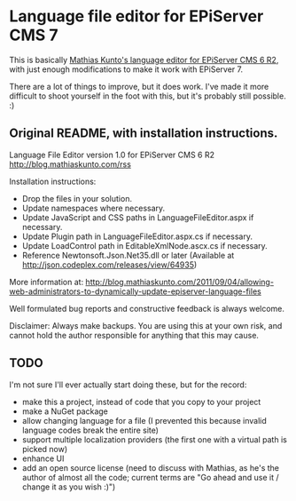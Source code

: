 # Language file editor for EPiServer CMS 7

This is basically [Mathias Kunto's language editor for EPiServer CMS 6 R2](http://blog.mathiaskunto.com/2011/09/04/allowing-web-administrators-to-dynamically-update-episerver-language-files/), with just enough modifications to make it work with EPiServer 7.

There are a lot of things to improve, but it does work. I've made it more difficult to shoot yourself in the foot with this, but it's probably still possible. :)


## Original README, with installation instructions.

Language File Editor version 1.0 for EPiServer CMS 6 R2
http://blog.mathiaskunto.com/rss

Installation instructions:

* Drop the files in your solution.
* Update namespaces where necessary.
* Update JavaScript and CSS paths in LanguageFileEditor.aspx if necessary.
* Update Plugin path in LanguageFileEditor.aspx.cs if necessary.
* Update LoadControl path in EditableXmlNode.ascx.cs if necessary.
* Reference Newtonsoft.Json.Net35.dll or later (Available at http://json.codeplex.com/releases/view/64935)

More information at:
http://blog.mathiaskunto.com/2011/09/04/allowing-web-administrators-to-dynamically-update-episerver-language-files

Well formulated bug reports and constructive feedback is always welcome.

Disclaimer:
Always make backups. You are using this at your own risk,
and cannot hold the author responsible for anything that this may cause.

## TODO

I'm not sure I'll ever actually start doing these, but for the record:

* make this a project, instead of code that you copy to your project
* make a NuGet package
* allow changing language for a file (I prevented this because invalid language codes break the entire site)
* support multiple localization providers (the first one with a virtual path is picked now)
* enhance UI
* add an open source license (need to discuss with Mathias, as he's the author of almost all the code; current terms are "Go ahead and use it / change it as you wish :)")
